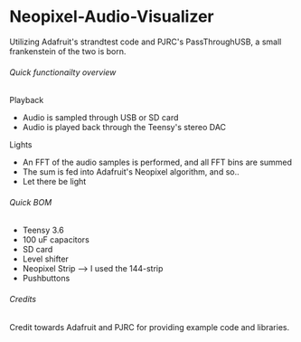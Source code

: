 # Neopixel-Audio-Visualizer
Utilizing Adafruit's strandtest code and PJRC's PassThroughUSB, a small frankenstein of the two is born.

###### Quick functionailty overview
Playback
- Audio is sampled through USB or SD card
- Audio is played back through the Teensy's stereo DAC

Lights
- An FFT of the audio samples is performed, and all FFT bins are summed
- The sum is fed into Adafruit's Neopixel algorithm, and so..
-  Let there be light

###### Quick BOM
- Teensy 3.6
- 100 uF capacitors
- SD card
- Level shifter
- Neopixel Strip --> I used the 144-strip
- Pushbuttons

###### Credits
Credit towards Adafruit and PJRC for providing example code and libraries.


